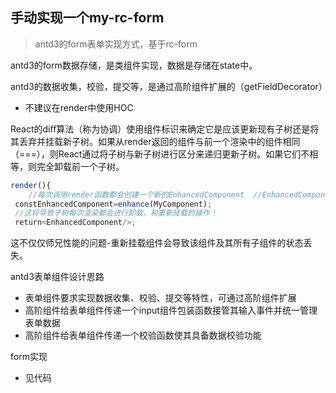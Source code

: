 <!--
 * @Author: Winnie
 * @Date: 2021-04-15 14:05:26
 * @LastEditors: Winnie
 * @LastEditTime: 2021-04-15 16:29:37
 * @Description: 作用
 * @FilePath: /demo/src/pages/lesson2/readme.md
-->
## 手动实现一个my-rc-form
> antd3的form表单实现方式，基于rc-form

antd3的form数据存储，是类组件实现，数据是存储在state中。

antd3的数据收集，校验，提交等，是通过高阶组件扩展的（getFieldDecorator）

- 不建议在render中使用HOC

React的diﬀ算法（称为协调）使用组件标识来确定它是应该更新现有子树还是将其丢弃并挂载新子树。如果从render返回的组件与前一个渲染中的组件相同（===），则React通过将子树与新子树进行区分来递归更新子树。如果它们不相等，则完全卸载前一个子树。

```js
render(){
    //每次调用render函数都会创建一个新的EnhancedComponent  //EnhancedComponent1!==EnhancedComponent2 
 constEnhancedComponent=enhance(MyComponent);
 //这将导致子树每次渲染都会进行卸载，和重新挂载的操作！
 return<EnhancedComponent/>;
```
这不仅仅师兄性能的问题-重新挂载组件会导致该组件及其所有子组件的状态丢失。


antd3表单组件设计思路

- 表单组件要求实现数据收集、校验、提交等特性，可通过高阶组件扩展
- 高阶组件给表单组件传递一个input组件包装函数接管其输入事件并统一管理表单数据
- 高阶组件给表单组件传递一个校验函数使其具备数据校验功能


form实现
- 见代码
